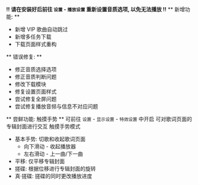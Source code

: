 **!! 请在安装好后前往 `设置` - `播放设置` 重新设置音质选项, 以免无法播放 !!**
** 新增功能: **

* 新增 VIP 歌曲自动跳过
* 新增多任务下载
* 下载页面样式重构

** 错误修复: **
* 修正音质选择选项
* 修正音质判断问题
* 修改下载模块
* 修复设置页面样式
* 尝试修复全屏问题
* 尝试修复播放音频与信息不对应问题

** 尝鲜功能: 触摸手势 **
可前往 `设置` - `显示设置` - `特效设置` 中开启
可对歌词页面的专辑封面进行交互
触摸手势模式
  * 基本手势: 切歌和收起歌词页面
    * 向下滑动 - 收起播放器
    * 左右滑动 - 上一曲/下一曲
  * 平移: 仅平移专辑封面
  * 搓碟: 根据位移进行专辑封面的旋转
  * 真·搓碟: 搓碟的同时更改播放进度